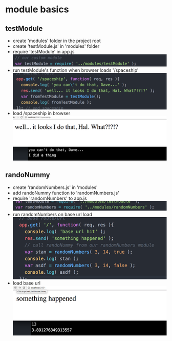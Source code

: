 module basics
=============

testModule
----------

* create 'modules' folder in the project root
* create 'testModule.js' in 'modules' folder
* require 'testModule' in app.js
![alt text](images/requireTestModule.png)
* run testModule's function when browser loads '/spaceship'
![alt text](images/useTestModule.png)
* load /spaceship in browser
![alt text](images/testModuleWorking.png)

randoNummy
----------
* create 'randomNumbers.js' in 'modules'
* add randoNummy function to 'randomNumbers.js'
* require 'randomNumbers' to app.js
![alt text](images/requireRandy.png)
* run randomNumbers on base url load
![alt text](images/useRandy.png)
* load base url
![alt text](images/randyWorking.png)
